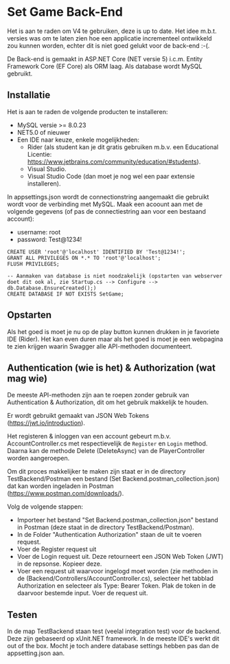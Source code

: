 # Set Game Back-End

Het is aan te raden om V4 te gebruiken, deze is up to date. 
Het idee m.b.t. versies was om te laten zien hoe een applicatie incrementeel ontwikkeld zou kunnen worden, echter dit is niet goed gelukt voor de back-end :-(.

De Back-end is gemaakt in ASP.NET Core (NET versie 5) i.c.m. Entity Framework Core (EF Core) als ORM laag. 
Als database wordt MySQL gebruikt. 

## Installatie

Het is aan te raden de volgende producten te installeren:
- MySQL versie >= 8.0.23 
- NET5.0 of nieuwer
- Een IDE naar keuze, enkele mogelijkheden:
  - Rider (als student kan je dit gratis gebruiken m.b.v. een Educational Licentie: https://www.jetbrains.com/community/education/#students).
  - Visual Studio.
  - Visual Studio Code (dan moet je nog wel een paar extensie installeren).

In appsettings.json wordt de connectionstring aangemaakt die gebruikt wordt voor de verbinding met MySQL.
Maak een acoount aan met de volgende gegevens (of pas de connectiestring aan voor een bestaand account):
- username: root
- password: Test@1234!

```
CREATE USER 'root'@'localhost' IDENTIFIED BY 'Test@1234!';
GRANT ALL PRIVILEGES ON *.* TO 'root'@'localhost';
FLUSH PRIVILEGES;

-- Aanmaken van database is niet noodzakelijk (opstarten van webserver doet dit ook al, zie Startup.cs --> Configure --> db.Database.EnsureCreated();)
CREATE DATABASE IF NOT EXISTS SetGame;
```

## Opstarten

Als het goed is moet je nu op de play button kunnen drukken in je favoriete IDE (Rider).
Het kan even duren maar als het goed is moet je een webpagina te zien krijgen waarin Swagger alle API-methoden documenteert. 

## Authentication (wie is het) & Authorization (wat mag wie)
 
De meeste API-methoden zijn aan te roepen zonder gebruik van Authentication & Authorization, dit om het gebruik makkelijk te houden.

Er wordt gebruikt gemaakt van JSON Web Tokens (https://jwt.io/introduction). 

Het registeren & inloggen van een account gebeurt m.b.v. AccountController.cs met respectievelijk de `Register` en `Login` method.
Daarna kan de methode Delete (DeleteAsync) van de PlayerController worden aangeroepen.

Om dit proces makkelijker te maken zijn staat er in de directory TestBackend/Postman een bestand (Set Backend.postman_collection.json) dat kan worden ingeladen in Postman (https://www.postman.com/downloads/).

Volg de volgende stappen:
- Importeer het bestand "Set Backend.postman_collection.json" bestand in Postman (deze staat in de directory TestBackend/Postman).
- In de Folder "Authentication Authorization" staan de uit te voeren request.
- Voer de Register request uit
- Voer de Login request uit. Deze retourneert een JSON Web Token (JWT) in de repsonse. Kopieer deze. 
- Voer een request uit waarvoor ingelogd moet worden (zie methoden in de (Backend/Controllers/AccountController.cs), selecteer het tabblad Authorization en selecteer als Type: Bearer Token. Plak de token in de daarvoor bestemde input. Voer de request uit. 

## Testen

In de map TestBackend staan test (veelal integration test) voor de backend.
Deze zijn gebaseerd op xUnit.NET framework. In de meeste IDE's werkt dit out of the box. 
Mocht je toch andere database settings hebben pas dan de appsetting.json aan.

